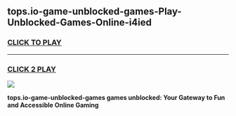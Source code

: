 
## tops.io-game-unblocked-games-Play-Unblocked-Games-Online-i4ied
<h3>
<a href="https://premium76.site?title=tops.io-game-unblocked-games&ref=24A">CLICK TO PLAY</a></h3>
<hr>

<h3>
<a href="https://premium76.site?title=tops.io-game-unblocked-games&ref=24A">CLICK 2 PLAY</a>
  
</h3>

<a href="https://premium76.site?title=tops.io-game-unblocked-games&ref=24A"><img src="https://clearcache.store/games.png"></a>


**tops.io-game-unblocked-games games unblocked: Your Gateway to Fun and Accessible Online Gaming**
